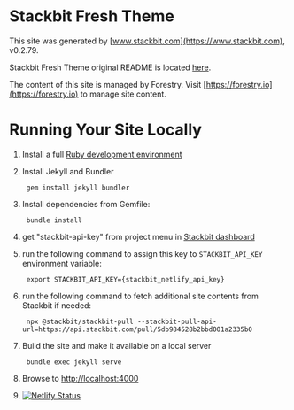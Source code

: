 # Stackbit Fresh Theme

This site was generated by [www.stackbit.com](https://www.stackbit.com), v0.2.79.

Stackbit Fresh Theme original README is located [here](./README.theme.md).

The content of this site is managed by Forestry. Visit [https://forestry.io](https://forestry.io) to manage site content.

# Running Your Site Locally

1. Install a full [Ruby development environment](https://jekyllrb.com/docs/installation/)

1. Install Jekyll and Bundler

        gem install jekyll bundler

1. Install dependencies from Gemfile:

        bundle install

1. get "stackbit-api-key" from project menu in [Stackbit dashboard](https://app.stackbit.com/dashboard)

1. run the following command to assign this key to `STACKBIT_API_KEY` environment variable:

        export STACKBIT_API_KEY={stackbit_netlify_api_key}

1. run the following command to fetch additional site contents from Stackbit if needed:

        npx @stackbit/stackbit-pull --stackbit-pull-api-url=https://api.stackbit.com/pull/5db984528b2bbd001a2335b0

1. Build the site and make it available on a local server

        bundle exec jekyll serve

1. Browse to [http://localhost:4000](http://localhost:4000)

2. [![Netlify Status](https://api.netlify.com/api/v1/badges/276ed1c0-e6c7-468a-b093-34588e734127/deploy-status)](https://app.netlify.com/sites/cool-spinach-98452/deploys)
